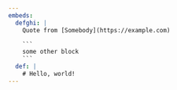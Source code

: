 ```yaml
---
embeds:
  defghi: |
    Quote from [Somebody](https://example.com)

    ```
    some other block
    ```
  def: |
    # Hello, world!
---
```

